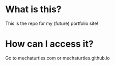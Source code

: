# What is this?
This is the repo for my (future) portfolio site!

# How can I access it?
Go to mechaturtles.com or mechaturtles.github.io
